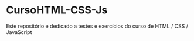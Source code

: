# CursoHTML-CSS-Js
Este repositório e dedicado a testes e exercícios do curso de HTML / CSS / JavaScript
